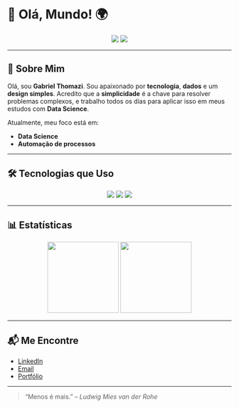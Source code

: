 # 👋 Olá, Mundo! 🌍

<p align="center">
  <img src="https://img.shields.io/badge/Data_Science-3776AB?style=for-the-badge&logo=python&logoColor=white" />
  <img src="https://img.shields.io/badge/Minimalism-ff6f61?style=for-the-badge&logo=ubuntu&logoColor=white" />
</p>

---

## 🌟 Sobre Mim

Olá, sou **Gabriel Thomazi**. Sou apaixonado por **tecnologia**, **dados** e um **design simples**. Acredito que a **simplicidade** é a chave para resolver problemas complexos, e trabalho todos os dias para aplicar isso em meus estudos com **Data Science**.

Atualmente, meu foco está em:

- **Data Science**
- **Automação de processos**
---

## 🛠️ Tecnologias que Uso

<p align="center">
  <img src="https://img.shields.io/badge/-Python-3776AB?style=for-the-badge&logo=python&logoColor=white"/>
  <img src="https://img.shields.io/badge/-Git-F1502F?style=for-the-badge&logo=git&logoColor=white"/>
  <img src="https://img.shields.io/badge/-SQL-003B57?style=for-the-badge&logo=mysql&logoColor=white"/>
</p>

---

## 📊 Estatísticas

<p align="center">
  <img height="160em" src="https://github-readme-stats.vercel.app/api?username=gabriel-thomazi&show_icons=true&theme=vue-dark&hide_border=true"/>
  <img height="160em" src="https://github-readme-stats.vercel.app/api/top-langs/?username=gabriel-thomazi&layout=compact&theme=vue-dark&hide_border=true"/>
</p>

---

## 📬 Me Encontre

- [LinkedIn](https://www.linkedin.com/in/gabriel-thomazi/)
- [Email](mailto:gthomazirosa@gmail.com)
- [Portfólio](https://portfolio.com)

---

> “Menos é mais.” – *Ludwig Mies van der Rohe*

